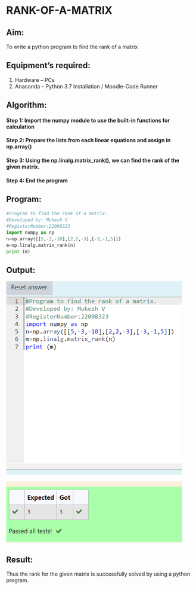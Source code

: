 # RANK-OF-A-MATRIX
## Aim:
To write a python program to find the rank of a matrix
## Equipment’s required:
1. 	Hardware – PCs
2. 	Anaconda – Python 3.7 Installation / Moodle-Code Runner
## Algorithm:
#### Step 1: Import the numpy module to use the built-in functions for calculation 
#### Step 2: Prepare the lists from each linear equations and assign in np.array()
#### Step 3: Using the np.linalg.matrix_rank(), we can find the rank of the given matrix.
#### Step 4: End the program
## Program:
``` python
#Program to find the rank of a matrix.
#Developed by: Mukesh V
#RegisterNumber:22008323
import numpy as np
n=np.array([[5,-3,-10],[2,2,-3],[-3,-1,5]])
m=np.linalg.matrix_rank(n)
print (m)
```
## Output:
![model](/rank%20output.png)
## Result:
Thus the rank for the given matrix is successfully solved by  using a python program.

